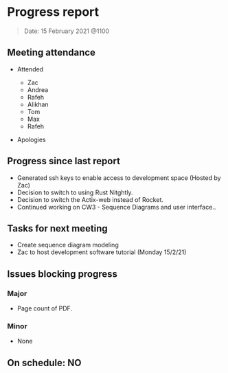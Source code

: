 <!-- File name must be Year-Month-Date.md
e.g. 2020-10-12.md -->

<!--One report per week Minimum!-->
# Progress report

> Date: 15 February 2021 @1100
<!--Names of those who attended the meeting, CSV-->
## Meeting attendance

- Attended
  - Zac
  - Andrea
  - Rafeh
  - Alikhan
  - Tom
  - Max
  - Rafeh

- Apologies

## Progress since last report
<!--What have you done ?-->
<!--Single line bullet point-->

- Generated ssh keys to enable access to development space (Hosted by Zac)
- Decision to switch to using Rust Nitghtly.
- Decision to switch the Actix-web instead of Rocket.
- Continued working on CW3 - Sequence Diagrams and user interface..

## Tasks for next meeting
<!--What will you do before the next?-->
<!--Single line bullet point-->

- Create sequence diagram modeling
- Zac to host development software tutorial (Monday 15/2/21)

## Issues blocking progress

### Major

- Page count of PDF.

### Minor

- None

<!--Pick one-->
<!--## On schedule: YES-->
<!--## On schedule: NO-->

## On schedule: NO
